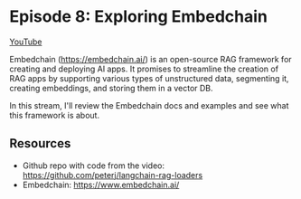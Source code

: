 # Episode 8: Exploring Embedchain

[YouTube](https://youtube.com/live/Pw_7_r63q_U)

Embedchain (https://embedchain.ai/) is an open-source RAG framework for creating and deploying AI apps. It promises to streamline the creation of RAG apps by supporting various types of unstructured data, segmenting it, creating embeddings, and storing them in a vector DB.

In this stream, I'll review the Embedchain docs and examples and see what this framework is about.

## Resources

- Github repo with code from the video: https://github.com/peterj/langchain-rag-loaders
- Embedchain: https://www.embedchain.ai/

